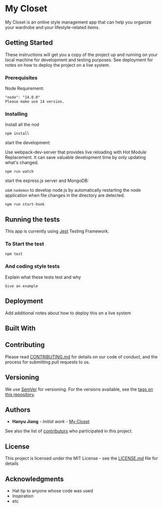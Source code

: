 # My Closet

My Closet is an online style management app that can help you organize your wardrobe and your lifestyle-related items.

## Getting Started

These instructions will get you a copy of the project up and running on your local machine for development and testing purposes. See deployment for notes on how to deploy the project on a live system.



### Prerequisites

Node Requirement: 

```
"node": "14.0.0"
Please make use 14 version.
```

### Installing

Install all the nod
```
npm install 
```

start the development: 

Use webpack-dev-server that provides live reloading with Hot Module Replacement. It can save valuable development time by only updating what's changed. 
```
npm run watch
```

start the express.js server and MongoDB:

use `nodemon` to develop node.js by automatically restarting the node application when file changes in the directory are detected.
```
npm run start-hook
```

<!-- End with an example of getting some data out of the system or using it for a little demo -->

## Running the tests

This app is currently using [Jest](https://jestjs.io/docs/getting-started) Testing Framework. 

### To Start the test

```
npm test
```


### And coding style tests

Explain what these tests test and why

```
Give an example
```

## Deployment

Add additional notes about how to deploy this on a live system

## Built With

<!-- * [Dropwizard](http://www.dropwizard.io/1.0.2/docs/) - The web framework used
* [Maven](https://maven.apache.org/) - Dependency Management
* [ROME](https://rometools.github.io/rome/) - Used to generate RSS Feeds -->

## Contributing

Please read [CONTRIBUTING.md](https://gist.github.com/PurpleBooth/b24679402957c63ec426) for details on our code of conduct, and the process for submitting pull requests to us.

## Versioning

We use [SemVer](http://semver.org/) for versioning. For the versions available, see the [tags on this repository](https://github.com/your/project/tags). 

## Authors

* **Hanyu Jiang** - *Initial work* - [My Closet](https://www.hansportfolio.net/)

See also the list of [contributors](https://github.com/your/project/contributors) who participated in this project.

## License

This project is licensed under the MIT License - see the [LICENSE.md](LICENSE.md) file for details

## Acknowledgments

* Hat tip to anyone whose code was used
* Inspiration
* etc
